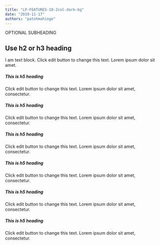 ```yaml
---
title: "LP-FEATURES-10-2col-dark-bg"
date: "2019-11-17"
authors: "patohmahinge"
---
```


OPTIONAL SUBHEADING

## Use h2 or h3 heading

I am text block. Click edit button to change this text. Lorem ipsum dolor sit amet.

##### This is h5 heading

Click edit button to change this text. Lorem ipsum dolor sit amet, consectetur.

##### This is h5 heading

Click edit button to change this text. Lorem ipsum dolor sit amet, consectetur.

##### This is h5 heading

Click edit button to change this text. Lorem ipsum dolor sit amet, consectetur.

##### This is h5 heading

Click edit button to change this text. Lorem ipsum dolor sit amet, consectetur.

##### This is h5 heading

Click edit button to change this text. Lorem ipsum dolor sit amet, consectetur.

##### This is h5 heading

Click edit button to change this text. Lorem ipsum dolor sit amet, consectetur.
